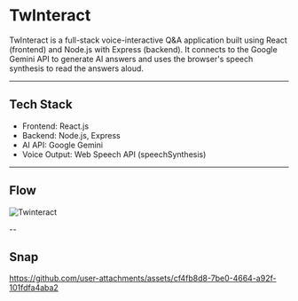 # TwInteract

TwInteract is a full-stack voice-interactive Q&A application built using React (frontend) and Node.js with Express (backend). It connects to the Google Gemini API to generate AI answers and uses the browser's speech synthesis to read the answers aloud.

---

## Tech Stack

- Frontend: React.js
- Backend: Node.js, Express
- AI API: Google Gemini
- Voice Output: Web Speech API (speechSynthesis)

---

## Flow
![Twinteract](https://github.com/user-attachments/assets/2c013cee-78db-4394-9573-de37773a0d60)


--

## Snap
https://github.com/user-attachments/assets/cf4fb8d8-7be0-4664-a92f-101fdfa4aba2
